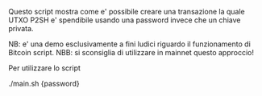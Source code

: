 Questo script mostra come e' possibile creare una transazione la quale UTXO P2SH e' spendibile usando una password invece che un chiave privata.

NB: e' una demo esclusivamente a fini ludici riguardo il funzionamento di Bitcoin script.
NBB: si sconsiglia di utilizzare in mainnet questo approccio!

Per utilizzare lo script

./main.sh {password}
